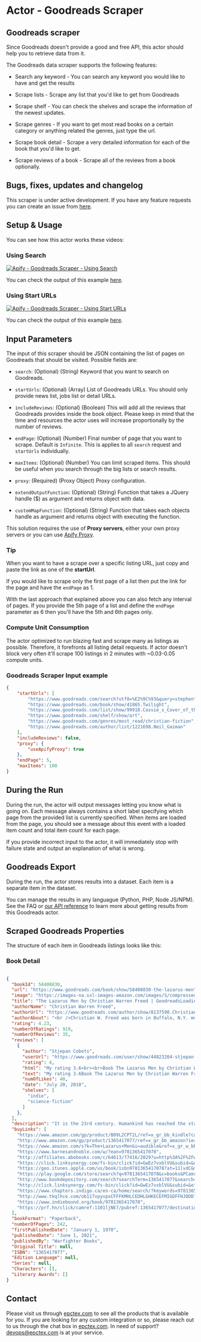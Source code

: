 # Actor - Goodreads Scraper

## Goodreads scraper

Since Goodreads doesn't provide a good and free API, this actor should help you to retrieve data from it.

The Goodreads data scraper supports the following features:

-   Search any keyword - You can search any keyword you would like to have and get the results

-   Scrape lists - Scrape any list that you'd like to get from Goodreads

-   Scrape shelf - You can check the shelves and scrape the information of the newest updates.

-   Scrape genres - If you want to get most read books on a certain category or anything related the genres, just type the url.

-   Scrape book detail - Scrape a very detailed information for each of the book that you'd like to get.

-   Scrape reviews of a book - Scrape all of the reviews from a book optionally.

## Bugs, fixes, updates and changelog

This scraper is under active development. If you have any feature requests you can create an issue from [here](https://github.com/epctex/goodreads-scraper/issues).

## Setup & Usage

You can see how this actor works these videos:

### Using Search

[![Apify - Goodreads Scraper - Using Search](https://img.youtube.com/vi/7rpRBlIE--o/0.jpg)](https://www.youtube.com/watch?v=7rpRBlIE--o)

You can check the output of this example [here](https://api.apify.com/v2/datasets/AVTdGvcS2iOjDgAaV/items?clean=true&format=json).

### Using Start URLs

[![Apify - Goodreads Scraper - Using Start URLs](https://img.youtube.com/vi/ProePJ_1pwA/0.jpg)](https://www.youtube.com/watch?v=ProePJ_1pwA)

You can check the output of this example [here](https://api.apify.com/v2/datasets/yiZ9wm15WMTdmdH8L/items?clean=true&format=json).

## Input Parameters

The input of this scraper should be JSON containing the list of pages on Goodreads that should be visited. Possible fields are:

- `search`: (Optional) (String) Keyword that you want to search on Goodreads.

- `startUrls`: (Optional) (Array) List of Goodreads URLs. You should only provide news list, jobs list or detail URLs.

- `includeReviews`: (Optional) (Boolean) This will add all the reviews that Goodreads provides inside the book object. Please keep in mind that the time and resources the actor uses will increase proportionally by the number of reviews.

- `endPage`: (Optional) (Number) Final number of page that you want to scrape. Default is `Infinite`. This is applies to all `search` request and `startUrls` individually.

- `maxItems`: (Optional) (Number) You can limit scraped items. This should be useful when you search through the big lists or search results.

- `proxy`: (Required) (Proxy Object) Proxy configuration.

- `extendOutputFunction`: (Optional) (String) Function that takes a JQuery handle ($) as argument and returns object with data.

- `customMapFunction`: (Optional) (String) Function that takes each objects handle as argument and returns object with executing the function.

This solution requires the use of **Proxy servers**, either your own proxy servers or you can use [Apify Proxy](https://www.apify.com/docs/proxy).

### Tip

When you want to have a scrape over a specific listing URL, just copy and paste the link as one of the **startUrl**.

If you would like to scrape only the first page of a list then put the link for the page and have the `endPage` as 1.

With the last approach that explained above you can also fetch any interval of pages. If you provide the 5th page of a list and define the `endPage` parameter as 6 then you'll have the 5th and 6th pages only.

### Compute Unit Consumption

The actor optimized to run blazing fast and scrape many as listings as possible. Therefore, it forefronts all listing detail requests. If actor doesn't block very often it'll scrape 100 listings in 2 minutes with ~0.03-0.05 compute units.

### Goodreads Scraper Input example

```json
{
    "startUrls": [
        "https://www.goodreads.com/search?utf8=%E2%9C%93&query=stephen",
        "https://www.goodreads.com/book/show/41865.Twilight",
        "https://www.goodreads.com/list/show/99918.Cassie_s_Cover_of_the_Year_2016",
        "https://www.goodreads.com/shelf/show/art",
        "https://www.goodreads.com/genres/most_read/christian-fiction",
        "https://www.goodreads.com/author/list/1221698.Neil_Gaiman"
    ],
    "includeReviews": false,
    "proxy": {
        "useApifyProxy": true
    },
    "endPage": 5,
    "maxItems": 100
}
```

## During the Run

During the run, the actor will output messages letting you know what is going on. Each message always contains a short label specifying which page from the provided list is currently specified.
When items are loaded from the page, you should see a message about this event with a loaded item count and total item count for each page.

If you provide incorrect input to the actor, it will immediately stop with failure state and output an explanation of what is wrong.

## Goodreads Export

During the run, the actor stores results into a dataset. Each item is a separate item in the dataset.

You can manage the results in any languague (Python, PHP, Node JS/NPM). See the FAQ or <a href="https://www.apify.com/docs/api" target="blank">our API reference</a> to learn more about getting results from this Goodreads actor.

## Scraped Goodreads Properties

The structure of each item in Goodreads listings looks like this:

### Book Detail

```json

{
  "bookId": 58408830,
  "url": "https://www.goodreads.com/book/show/58408830-the-lazarus-men",
  "image": "https://images-na.ssl-images-amazon.com/images/S/compressed.photo.goodreads.com/books/1624462365i/58408830.jpg",
  "title": "The Lazarus Men by Christian Warren Freed | GoodreadsLoading interface...Loading interface...",
  "authorName": "Christian Warren Freed",
  "authorUrl": "https://www.goodreads.com/author/show/8137590.Christian_Warren_Freed",
  "authorAbout": "<br />Christian W. Freed was born in Buffalo, N.Y. more years ago than he would like to remember. After spending more than 20 years in the active-duty US Army he has turned his talents to writing. Since retiring, he has gone on to publish over 25 military fantasy and science fiction novels, as well as his memoirs from his time in Iraq and Afghanistan, a children's book, and a pair of how to books focused on indie authors and the decision making process for writing a book and what happens after it is published. <br /><br />His first published book (Hammers in the Wind) has been the #1 free book on Kindle 4 times and he holds a fancy certificate from the L Ron Hubbard Writers of the Future Contest. Ok, so it was for 4th place in one quarter, but it's still recognition from the largest fiction writing contest in the world. And no, he's not a scientologist. <br /><br />Passionate about history, he combines his knowledge of the past with modern military tactics to create an engaging, quasi-realistic world for the readers. He graduated from Campbell University with a degree in history and a Masters of Arts degree in Digital Communications from the University of North Carolina at Chapel Hill. <br /><br />He currently lives outside of Raleigh, N.C. and devotes his time to writing, his family, and their two Bernese Mountain Dogs. If you drive by you might just find him on the porch with a cigar in one hand and a pen in the other. You can find out more about his work by following him on social media: <br />Facebook: <a target=\"_blank\" rel=\"noopener nofollow\" href=\"https://www.facebook.com/ChristianFreed\">https://www.facebook.com/ChristianFreed</a> <br />Twitter:<br /> @ChristianWFreed <br />Instagram: <a target=\"_blank\" rel=\"noopener nofollow\" href=\"http://www.instagram.com/christianwarrenfreed/\">www.instagram.com/christianwarrenfreed/</a> <br /><br />Website: <a target=\"_blank\" rel=\"noopener nofollow\" href=\"https://christianwfreed.com/\">https://christianwfreed.com/</a> <br /><br />Join his mailing list for new releases, updates, and upcoming events: <a target=\"_blank\" rel=\"noopener nofollow\" href=\"http://subscribepage.com/warfighterbooks\">http://subscribepage.com/warfighterbooks</a><br /><br /><br />Books by Christian Warren Freed<br /><br />The Forgotten Gods Tales<br />#1 Dreams of Winter<br />#2 The Madman on the Rocks<br />#3 Anguish Once Possessed<br />#4 Through Darkness Besieged<br />#5 Under Tattered Banners<br />#6 A Time For Tyrants<br />An Hour of Wolves- short story<br /><br />The Northern Crusade<br />#1 Hammers in the Wind<br />#2 Tides of Blood and Steel<br />#3 A Whisper After Midnight<br />#4 Empire of Bones<br />#5 The Madness of Gods and Kings<br />#6 Evens Gods Must Fall<br /><br />The Histories of Malweir (all stand alones)<br />#1 Armies of the Silver Mage<br />#2 The Dragon Hunters<br />#3 Beyond the Edge of Dawn<br /><br />Immortality Shattered<br />#1 Law of the Heretic<br />#2 The Bitter War of Always<br />#3 The Land of Wicked Shadows<br /># Storm Upon the Dawn<br /><br />The Children of Never (stand alone)<br />Where Have all the Elves Gone? (stand alone)<br />One of Our Elves is Missing<br />The Lazarus Men (stand alone)<br />Repercussions: A Lazarus Men Agenda #2<br />A Long Way From Home: My Time in Iraq and Afghanistan 2002-2006<br />Coward's Truth: A Novel of the Heart Eternal<br />Tomorrow's Demise: The Extinction Campaign<br />Tomorrow's Demise: Salvation<br />",
  "rating": 4.23,
  "numberOfRatings": 919,
  "numberOfReviews": 35,
  "reviews": [
    {
      "author": "Stjepan Cobets",
      "userUrl": "https://www.goodreads.com/user/show/44823204-stjepan-cobets",
      "rating": 4,
      "html": "My rating 3.6<br><br>Book The Lazarus Men by Christian Warren Freed is a solid sci-fi novel set in the future where Humankind has reached the stars. In the book, the author draws us into a world full of conspiracy in which those who have everything they want even more because human greed for power is sometimes too great. In this whirlwind of events, accidentally finds Gerald LaPlante ordinary man who is a worker at the landing station on Earth. He is witness to the murder that has happened and after that, he has to save his life. As he will later learn about these events, many secret organizations are involved and they all want him dead because he has something they are looking for. The story varies from excellent to good, and sometimes stories, where should expand, is too little developed, but all in all a good story. I am convinced that all fans of sci-fi will be satisfied.",
      "text": "My rating 3.6Book The Lazarus Men by Christian Warren Freed is a solid sci-fi novel set in the future where Humankind has reached the stars. In the book, the author draws us into a world full of conspiracy in which those who have everything they want even more because human greed for power is sometimes too great. In this whirlwind of events, accidentally finds Gerald LaPlante ordinary man who is a worker at the landing station on Earth. He is witness to the murder that has happened and after that, he has to save his life. As he will later learn about these events, many secret organizations are involved and they all want him dead because he has something they are looking for. The story varies from excellent to good, and sometimes stories, where should expand, is too little developed, but all in all a good story. I am convinced that all fans of sci-fi will be satisfied.",
      "numOfLikes": 40,
      "date": "July 20, 2018",
      "shelves": [
        "indie",
        "science-fiction"
      ]
    },
  ],
  "description": "It is the 23rd century. Humankind has reached the stars, building a tentative empire across a score of worlds. Earth's central government rules weakly as several worlds continue their efforts toward independence. Shadow organizations hide in the midst of the political infighting. Their manifestations of power and influence are beholden only to the highest bidder. The most powerful/insidious/secret of these, The Lazarus Men, has existed for decades, always working outside of morality's constraints. Led by the enigmatic Mr. Shine, their agents are hand selected from the worst humanity has to offer and available for the right price. Gerald LaPlant lives an ordinary life on Old Earth. That life is thrown into turmoil on the night he stumbles upon the murder of what appears to be a street thief. Fleeing into the night, Gerald finds himself caught in a war between the Lazarus Men and Roland McMasters, an extremely powerful man dissatisfied with the current regime and with designs on ruling his own empire.",
  "buyLinks": [
    "https://www.amazon.com/gp/product/B09L2CPT2L/ref=x_gr_bb_kindle?caller=Goodreads&tag=x_gr_bb_kindle-20",
    "http://www.amazon.com/gp/product/1365417077/ref=x_gr_bb_amazon?ie=UTF8&tag=x_gr_bb_amazon-20&linkCode=as2&camp=1789&creative=9325&creativeASIN=1365417077&SubscriptionId=1MGPYB6YW3HWK55XCGG2",
    "https://www.amazon.com/s?k=The+Lazarus+Men&i=audible&ref=x_gr_w_bb_audible-20&tag=x_gr_w_bb_audible-20",
    "https://www.barnesandnoble.com/w/?ean=9781365417078",
    "http://affiliates.abebooks.com/c/64613/77416/2029?u=http%3A%2F%2Fwww.abebooks.com%2Fservlet%2FSearchResults%3Fisbn%3D1365417077",
    "https://click.linksynergy.com/fs-bin/click?id=GwEz7vxblVU&subid=&offerid=361251.1&type=10&tmpid=9309&u1=x_gr_w_bb&RD_PARM1=https%3A%2F%2Fwww.kobo.com%2Fus%2Fen%2Fsearch%3FQuery%3D9781365417078",
    "https://geo.itunes.apple.com/us/book/isbn9781365417078?at=11lvdC&mt=11&ls=1",
    "https://play.google.com/store/search?q=9781365417078&c=books&PCamrefID=bookpage&PAffiliateID=10lHMS",
    "http://www.bookdepository.com/search?searchTerm=1365417077&search=Find+book&a_aid=goodreads",
    "http://click.linksynergy.com/fs-bin/click?id=GwEz7vxblVU&subid=&offerid=189673.1&type=10&tmpid=939&&u1=x_gr_w_bb&RD_PARM1=http%3A%2F%2Fwww.alibris.com%2Fbooksearch%3Fkeyword%3D1365417077",
    "https://www.chapters.indigo.ca/en-ca/home/search/?keywords=9781365417078",
    "http://www.tkqlhce.com/ob117vpyvpxCFFFKMHLCEDHLGHKECEFMIGDFFHJDDD?url=http%3A%2F%2Fwww.betterworldbooks.com%2FThe+Lazarus+Men-H0.aspx%3FSearchTerm%3D1365417077",
    "https://www.indiebound.org/book/9781365417078",
    "https://prf.hn/click/camref:1101ljNE7/pubref:1365417077/destination:https://www.thriftbooks.com/browse/?b.search=1365417077"
  ],
  "bookFormat": "Paperback",
  "numberOfPages": 242,
  "firstPublishedDate": "January 1, 1970",
  "publishedDate": "June 1, 2021",
  "publishedBy": "Warfighter Books",
  "Original Title": null,
  "ISBN": "1365417077",
  "Edition Language": null,
  "Series": null,
  "Characters": [],
  "Literary Awards": []
}
```

## Contact
Please visit us through [epctex.com](https://epctex.com) to see all the products that is available for you. If you are looking for any custom integration or so, please reach out to us through the chat box in [epctex.com](https://epctex.com). In need of support? [devops@epctex.com](mailto:devops@epctex.com) is at your service.
